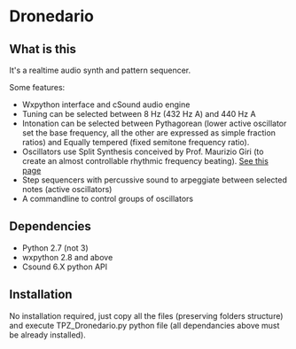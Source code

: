 # Dronedario


## What is this
It's a realtime audio synth and pattern sequencer.

Some features:
- Wxpython interface and cSound audio engine
- Tuning can be selected between 8 Hz (432 Hz A) and 440 Hz A
- Intonation can be selected between Pythagorean (lower active oscillator set the base frequency, all the other are expressed as simple fraction ratios) and Equally tempered (fixed semitone frequency ratio).
- Oscillators use Split Synthesis conceived by Prof. Maurizio Giri (to create an almost controllable rhythmic frequency beating). [See this page](http://www.virtual-sound.com/split-synthesis/)
- Step sequencers with percussive sound to arpeggiate between selected notes (active oscillators)
- A commandline to control groups of oscillators

## Dependencies
- Python 2.7 (not 3)
- wxpython 2.8 and above
- Csound 6.X python API


## Installation
No installation required, just copy all the files (preserving folders structure) and execute TPZ_Dronedario.py python file (all dependancies above must be already installed).
